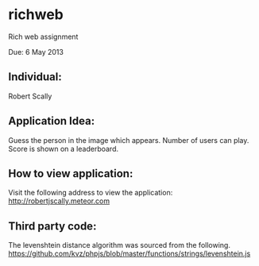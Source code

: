 richweb
=======

Rich web assignment

Due: 6 May 2013

Individual:
--------------------------------------------
Robert Scally 


Application Idea:
--------------------------------------------
Guess the person in the image which appears.
Number of users can play. Score is shown on a 
leaderboard.


How to view application:
--------------------------------------------
Visit the following address to view the 
application:
http://robertjscally.meteor.com


Third party code:
--------------------------------------------
The levenshtein distance algorithm was sourced from the 
following.
https://github.com/kvz/phpjs/blob/master/functions/strings/levenshtein.js
